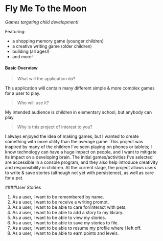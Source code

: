 # Fly Me To the Moon

*Games targeting child development!*

Featuring:
- a shopping memory game (younger children)
- a creative writing game (older children)
- building (all ages!)
- and more!

#### Basic Overview

> What will the application do? 
>
This application will contain many different simple & more complex games for a user to play.

> Who will use it?

My intended audience is children in elementary school, but anybody can play.

>   Why is this project of interest to you?

I always enjoyed the idea of making games, but I wanted to create something with more utility than the average game.
This project was inspired by many of the children I've seen playing on phones or tablets; I know technology can have a
huge impact on people, and I want to mitigate its impact on a developing brain.
The initial games/activities I've selected are accessible in a console program, and they also help 
introduce creativity and responsibility in children.
At the current stage, the project allows users to write & save stories (although not yet with persistence),
as well as care for a pet.


####User Stories
1. As a user, I want to be remembered by name.
2. As a user, I want to be receive a writing prompt.
3. As a user, I want to be able to care for/interact with pets.
5. As a user, I want to be able to add a story to my library.
4. As a user, I want to be able to view my stories.
6. As a user, I want to be able to save my stories to file.
7. As a user, I want to be able to resume my profile where I left off.
8. As a user, I want to be able to earn points and levels.